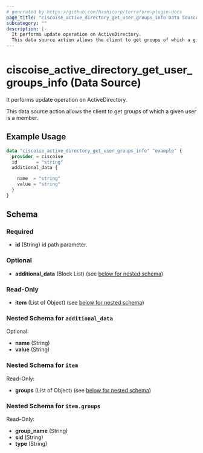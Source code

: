 ```yaml
---
# generated by https://github.com/hashicorp/terraform-plugin-docs
page_title: "ciscoise_active_directory_get_user_groups_info Data Source - terraform-provider-ciscoise"
subcategory: ""
description: |-
  It performs update operation on ActiveDirectory.
  This data source action allows the client to get groups of which a given user is a member.
---
```


# ciscoise_active_directory_get_user_groups_info (Data Source)

It performs update operation on ActiveDirectory.

This data source action allows the client to get groups of which a given user is a member.

## Example Usage

```terraform
data "ciscoise_active_directory_get_user_groups_info" "example" {
  provider = ciscoise
  id       = "string"
  additional_data {

    name  = "string"
    value = "string"
  }
}
```

<!-- schema generated by tfplugindocs -->
## Schema

### Required

- **id** (String) id path parameter.

### Optional

- **additional_data** (Block List) (see [below for nested schema](#nestedblock--additional_data))

### Read-Only

- **item** (List of Object) (see [below for nested schema](#nestedatt--item))

<a id="nestedblock--additional_data"></a>
### Nested Schema for `additional_data`

Optional:

- **name** (String)
- **value** (String)


<a id="nestedatt--item"></a>
### Nested Schema for `item`

Read-Only:

- **groups** (List of Object) (see [below for nested schema](#nestedobjatt--item--groups))

<a id="nestedobjatt--item--groups"></a>
### Nested Schema for `item.groups`

Read-Only:

- **group_name** (String)
- **sid** (String)
- **type** (String)


